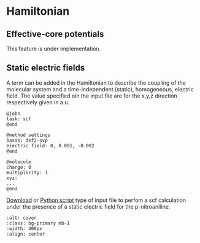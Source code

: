# Hamiltonian

## Effective-core potentials

This feature is under implementation.

## Static electric fields

A term can be added in the Hamiltonian to describe the coupling of the molecular system and a time-independent (static), homogeneous, electric field. The value specified oin the input file are for the x,y,z direction respectively given in a.u.

```
@jobs
task: scf
@end

@method settings
basis: def2-svp
electric field: 0, 0.001, -0.002
@end

@molecule
charge: 0
multiplicity: 1
xyz:
...
@end
```
[Download](../input_files/pna-field.inp) or [Python script](../input_files/pna-field.py) type of input file  to perfom a scf calculation under the presence of a static electric field for the p-nitroaniline.

```{image} ../images/pna.png
:alt: cover
:class: bg-primary mb-1
:width: 400px
:align: center
```
